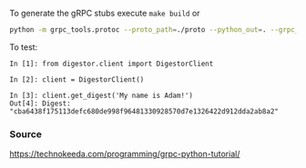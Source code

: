 To generate the gRPC stubs execute `make build` or 

```bash
python -m grpc_tools.protoc --proto_path=./proto --python_out=. --grpc_python_out=. ./proto/digestor/digestor.proto
```

To test:

```
In [1]: from digestor.client import DigestorClient

In [2]: client = DigestorClient()

In [3]: client.get_digest('My name is Adam!')
Out[4]: Digest: "cba6438f175113defc680de998f96481330928570d7e1326422d912dda2ab8a2"
```

### Source

https://technokeeda.com/programming/grpc-python-tutorial/